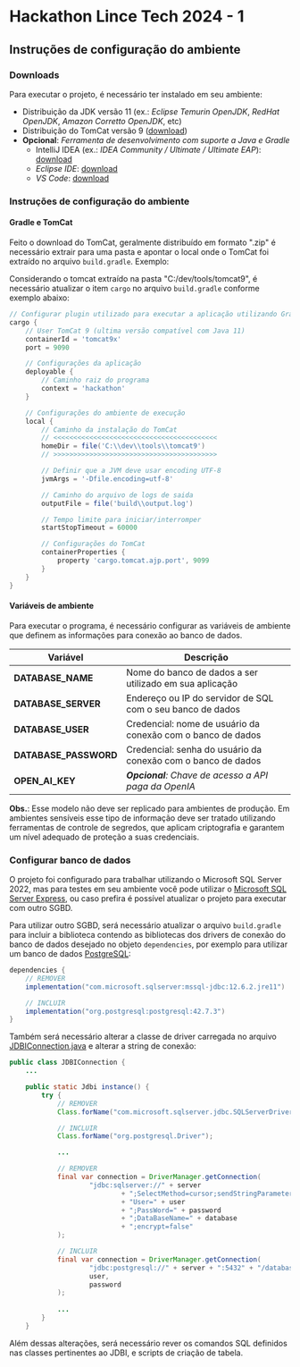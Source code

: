 # Hackathon Lince Tech 2024 - 1

## Instruções de configuração do ambiente

### Downloads

Para executar o projeto, é necessário ter instalado em seu ambiente:

- Distribuição da JDK versão 11 (ex.: _Eclipse Temurin OpenJDK_, _RedHat OpenJDK_, _Amazon Corretto OpenJDK_, etc)
- Distribuição do TomCat versão 9 ([download](https://tomcat.apache.org/download-90.cgi))
- **Opcional**: _Ferramenta de desenvolvimento com suporte a Java e Gradle_
    - IntelliJ IDEA (ex.: _IDEA Community / Ultimate / Ultimate EAP_): [download](https://www.jetbrains.com/idea/)
    - _Eclipse IDE_: [download](https://eclipseide.org/)
    - _VS Code_: [download](https://code.visualstudio.com/download)

### Instruções de configuração do ambiente

#### Gradle e TomCat

Feito o download do TomCat, geralmente distribuído em formato ".zip" é necessário extrair para uma pasta e apontar o
local onde o TomCat foi extraído no arquivo `build.gradle`. Exemplo:

Considerando o tomcat extraído na pasta "C:/dev/tools/tomcat9", é necessário atualizar o item `cargo` no
arquivo `build.gradle` conforme exemplo abaixo:

```groovy
// Configurar plugin utilizado para executar a aplicação utilizando Gradle
cargo {
    // User TomCat 9 (ultima versão compatível com Java 11)
    containerId = 'tomcat9x'
    port = 9090

    // Configurações da aplicação
    deployable {
        // Caminho raiz do programa
        context = 'hackathon'
    }

    // Configurações do ambiente de execução
    local {
        // Caminho da instalação do TomCat
        // <<<<<<<<<<<<<<<<<<<<<<<<<<<<<<<<<<<<<<<<<
        homeDir = file('C:\\dev\\tools\\tomcat9')
        // >>>>>>>>>>>>>>>>>>>>>>>>>>>>>>>>>>>>>>>>>

        // Definir que a JVM deve usar encoding UTF-8
        jvmArgs = '-Dfile.encoding=utf-8'

        // Caminho do arquivo de logs de saida
        outputFile = file('build\\output.log')

        // Tempo limite para iniciar/interromper
        startStopTimeout = 60000

        // Configurações do TomCat
        containerProperties {
            property 'cargo.tomcat.ajp.port', 9099
        }
    }
}
```

#### Variáveis de ambiente

Para executar o programa, é necessário configurar as variáveis de ambiente que definem as informações para conexão
ao banco de dados.

| Variável              | Descrição                                                    |
|-----------------------|--------------------------------------------------------------|
| **DATABASE_NAME**     | Nome do banco de dados a ser utilizado em sua aplicação      |
| **DATABASE_SERVER**   | Endereço ou IP do servidor de SQL com o seu banco de dados   |
| **DATABASE_USER**     | Credencial: nome de usuário da conexão com o banco de dados  |
| **DATABASE_PASSWORD** | Credencial: senha do usuário da conexão com o banco de dados |
| **OPEN_AI_KEY**       | _**Opcional**: Chave de acesso a API paga da OpenIA_         |

**Obs.**: Esse modelo não deve ser replicado para ambientes de produção. Em ambientes sensíveis esse tipo de informação
deve ser tratado utilizando ferramentas de controle de segredos, que aplicam criptografia e garantem um nível adequado
de proteção a suas credenciais.

### Configurar banco de dados

O projeto foi configurado para trabalhar utilizando o Microsoft SQL Server 2022, mas para testes em seu ambiente você
pode utilizar o [Microsoft SQL Server Express](https://www.microsoft.com/pt-br/sql-server/sql-server-downloads), ou caso
prefira é possível atualizar o projeto para executar com outro SGBD.

Para utilizar outro SGBD, será necessário atualizar o arquivo `build.gradle` para incluir a biblioteca contendo as
bibliotecas dos drivers de conexão do banco de dados desejado no objeto `dependencies`, por exemplo para utilizar um
banco de dados [PostgreSQL](https://www.postgresql.org/):

```groovy
dependencies {
    // REMOVER
    implementation("com.microsoft.sqlserver:mssql-jdbc:12.6.2.jre11")

    // INCLUIR
    implementation("org.postgresql:postgresql:42.7.3")
}
```

Também será necessário alterar a classe de driver carregada no
arquivo [JDBIConnection.java](src%2Fmain%2Fjava%2Fbr%2Fcom%2Flince%2Fhackathon%2Fstandard%2FJDBIConnection.java) e 
alterar a string de conexão:

```java
public class JDBIConnection {
    ...

    public static Jdbi instance() {
        try {
            // REMOVER
            Class.forName("com.microsoft.sqlserver.jdbc.SQLServerDriver");

            // INCLUIR
            Class.forName("org.postgresql.Driver");

            ...

            // REMOVER
            final var connection = DriverManager.getConnection(
                    "jdbc:sqlserver://" + server
                            + ";SelectMethod=cursor;sendStringParametersAsUnicode=false;responseBuffering=adaptive;"
                            + "User=" + user
                            + ";PassWord=" + password
                            + ";DataBaseName=" + database
                            + ";encrypt=false"
            );

            // INCLUIR
            final var connection = DriverManager.getConnection(
                    "jdbc:postgresql://" + server + ":5432" + "/database_name" + database, 
                    user,
                    password
            );
          
            ...
        }
    }
```

Além dessas alterações, será necessário rever os comandos SQL definidos nas classes pertinentes ao JDBI, e scripts de
criação de tabela.